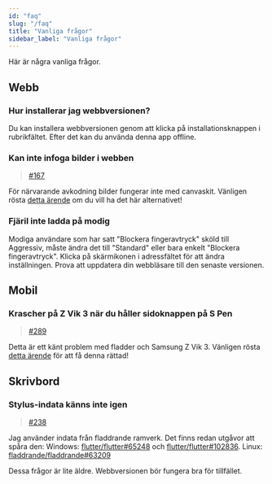 ```yaml
---
id: "faq"
slug: "/faq"
title: "Vanliga frågor"
sidebar_label: "Vanliga frågor"
---
```


Här är några vanliga frågor.

## Webb

### Hur installerar jag webbversionen?

Du kan installera webbversionen genom att klicka på installationsknappen i rubrikfältet. Efter det kan du använda denna app offline.

### Kan inte infoga bilder i webben

> [#167](https://github.com/LinwoodCloud/Butterfly/issues/167)

För närvarande avkodning bilder fungerar inte med canvaskit. Vänligen rösta [detta ärende](https://github.com/flutter/flutter/issues/102683) om du vill ha det här alternativet!

### Fjäril inte ladda på modig

Modiga användare som har satt "Blockera fingeravtryck" sköld till Aggressiv, måste ändra det till "Standard" eller bara enkelt "Blockera fingeravtryck". Klicka på skärmikonen i adressfältet för att ändra inställningen. Prova att uppdatera din webbläsare till den senaste versionen.

## Mobil

### Krascher på Z Vik 3 när du håller sidoknappen på S Pen

> [#289](https://github.com/LinwoodCloud/Butterfly/issues/289)

Detta är ett känt problem med fladder och Samsung Z Vik 3. Vänligen rösta [detta ärende](https://github.com/flutter/flutter/issues/111068) för att få denna rättad!

## Skrivbord

### Stylus-indata känns inte igen

> [#238](https://github.com/LinwoodCloud/Butterfly/issues/238)

Jag använder indata från fladdrande ramverk. Det finns redan utgåvor att spåra den: Windows: [flutter/flutter#65248](https://github.com/flutter/flutter/issues/65248) och [flutter/flutter#102836](https://github.com/flutter/flutter/issues/102836). Linux: [fladdrande/fladdrande#63209](https://github.com/flutter/flutter/issues/63209)

Dessa frågor är lite äldre. Webbversionen bör fungera bra för tillfället.
